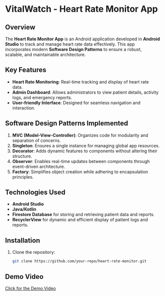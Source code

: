 # VitalWatch - Heart Rate Monitor App

## Overview
The **Heart Rate Monitor App** is an Android application developed in **Android Studio** to track and manage heart rate data effectively. This app incorporates modern **Software Design Patterns** to ensure a robust, scalable, and maintainable architecture.

## Key Features
- **Heart Rate Monitoring**: Real-time tracking and display of heart rate data.
- **Admin Dashboard**: Allows administrators to view patient details, activity logs, and emergency reports.
- **User-friendly Interface**: Designed for seamless navigation and interaction.

## Software Design Patterns Implemented
1. **MVC (Model-View-Controller)**: Organizes code for modularity and separation of concerns.
2. **Singleton**: Ensures a single instance for managing global app resources.
3. **Decorator**: Adds dynamic features to components without altering their structure.
4. **Observer**: Enables real-time updates between components through event-driven architecture.
5. **Factory**: Simplifies object creation while adhering to encapsulation principles.

## Technologies Used
- **Android Studio**
- **Java/Kotlin**
- **Firestore Database** for storing and retrieving patient data and reports.
- **RecyclerView** for dynamic and efficient display of patient logs and reports.

## Installation
1. Clone the repository:
   ```bash
   git clone https://github.com/your-repo/heart-rate-monitor.git

## Demo Video
[Click for the Demo Video](https://youtu.be/ayDxfdFUevM)
